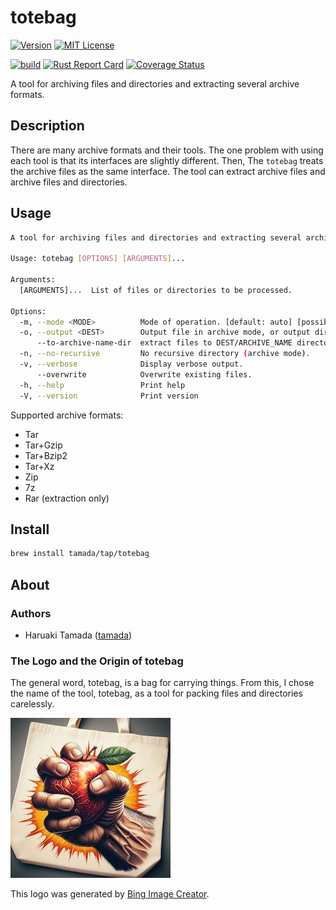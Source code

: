# totebag

[![Version](https://shields.io/badge/Version-0.4.1-blue)](https://github.com/tamada/totebag/releases/tag/v0.4.1)
[![MIT License](https://shields.io/badge/License-MIT-blue)](https://github.com/tamada/totebag/blob/main/LICENSE)

[![build](https://github.com/tamada/totebag/actions/workflows/build.yaml/badge.svg)](https://github.com/tamada/totebag/actions/workflows/build.yaml)
[![Rust Report Card](https://rust-reportcard.xuri.me/badge/github.com/tamada/totebag)](https://rust-reportcard.xuri.me/report/github.com/tamada/totebag)
[![Coverage Status](https://coveralls.io/repos/github/tamada/totebag/badge.svg)](https://coveralls.io/github/tamada/totebag)

A tool for archiving files and directories and extracting several archive formats.

## Description

There are many archive formats and their tools. The one problem with using each tool is that its interfaces are slightly different.
Then, The `totebag` treats the archive files as the same interface.
The tool can extract archive files and archive files and directories.

## Usage

```sh
A tool for archiving files and directories and extracting several archive formats.

Usage: totebag [OPTIONS] [ARGUMENTS]...

Arguments:
  [ARGUMENTS]...  List of files or directories to be processed.

Options:
  -m, --mode <MODE>          Mode of operation. [default: auto] [possible values: auto, archive, extract, list]
  -o, --output <DEST>        Output file in archive mode, or output directory in extraction mode
      --to-archive-name-dir  extract files to DEST/ARCHIVE_NAME directory (extract mode).
  -n, --no-recursive         No recursive directory (archive mode).
  -v, --verbose              Display verbose output.
      --overwrite            Overwrite existing files.
  -h, --help                 Print help
  -V, --version              Print version
```

Supported archive formats:

- Tar
- Tar+Gzip
- Tar+Bzip2
- Tar+Xz
- Zip
- 7z
- Rar (extraction only)

## Install

```sh
brew install tamada/tap/totebag
```

## About

### Authors

* Haruaki Tamada ([tamada](https://github.com/tamada/))

### The Logo and the Origin of totebag

The general word, totebag, is a bag for carrying things.
From this, I chose the name of the tool, totebag, as a tool for packing files and directories carelessly.

![logo](site/assets/logo.jpeg)

This logo was generated by [Bing Image Creator](https://www.bing.com/images/create/e4b880e381a4e381aee3828ae38293e38194e38292e78987e6898be381a7e6bdb0e38199e794b7e381aee6898be3818ce68f8fe3818be3828ce3819fe38388e383bce38388e38390e38383e382b0e381aee58699e79c9f/1-6614ce41dd1c44aeae12e06dec2e8d68?id=W4JmwP3BnK41FZKKFPisSw%3d%3d&view=detailv2&idpp=genimg&thId=OIG3.H3M7RnPEDRZaxzpZJuii&FORM=GCRIDP&ajaxhist=0&ajaxserp=0).

